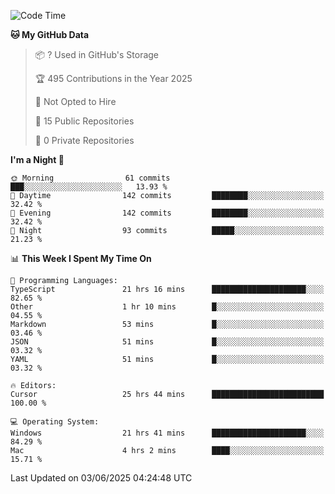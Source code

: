 <!--START_SECTION:waka-->
![Code Time](http://img.shields.io/badge/Code%20Time-7%2C109%20hrs%2040%20mins-blue)

**🐱 My GitHub Data** 

> 📦 ? Used in GitHub's Storage 
 > 
> 🏆 495 Contributions in the Year 2025
 > 
> 🚫 Not Opted to Hire
 > 
> 📜 15 Public Repositories 
 > 
> 🔑 0 Private Repositories 
 > 
**I'm a Night 🦉** 

```text
🌞 Morning                61 commits          ███░░░░░░░░░░░░░░░░░░░░░░   13.93 % 
🌆 Daytime                142 commits         ████████░░░░░░░░░░░░░░░░░   32.42 % 
🌃 Evening                142 commits         ████████░░░░░░░░░░░░░░░░░   32.42 % 
🌙 Night                  93 commits          █████░░░░░░░░░░░░░░░░░░░░   21.23 % 
```


📊 **This Week I Spent My Time On** 

```text
💬 Programming Languages: 
TypeScript               21 hrs 16 mins      █████████████████████░░░░   82.65 % 
Other                    1 hr 10 mins        █░░░░░░░░░░░░░░░░░░░░░░░░   04.55 % 
Markdown                 53 mins             █░░░░░░░░░░░░░░░░░░░░░░░░   03.46 % 
JSON                     51 mins             █░░░░░░░░░░░░░░░░░░░░░░░░   03.32 % 
YAML                     51 mins             █░░░░░░░░░░░░░░░░░░░░░░░░   03.32 % 

🔥 Editors: 
Cursor                   25 hrs 44 mins      █████████████████████████   100.00 % 

💻 Operating System: 
Windows                  21 hrs 41 mins      █████████████████████░░░░   84.29 % 
Mac                      4 hrs 2 mins        ████░░░░░░░░░░░░░░░░░░░░░   15.71 % 
```


 Last Updated on 03/06/2025 04:24:48 UTC
<!--END_SECTION:waka-->

